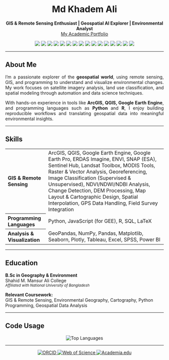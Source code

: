 <h1 align="center">Md Khadem Ali</h1>

<p align="center">
  <strong>GIS & Remote Sensing Enthusiast | Geospatial AI Explorer | Environmental Analyst</strong><br>
  <a href="https://www.khademali.com" target="_blank" rel="noopener noreferrer">My Academic Portfolio</a>
</p>

<p align="center">
  <!-- Core GIS/RS Tools -->
  <img src="https://img.shields.io/badge/GIS-00BFFF?style=for-the-badge&logo=databricks&logoColor=white" />
  <img src="https://img.shields.io/badge/Remote%20Sensing-0057A0?style=for-the-badge&logo=satellite&logoColor=white" />
  <img src="https://img.shields.io/badge/ArcGIS-0066CC?style=for-the-badge&logo=arcgis&logoColor=white" />
  <img src="https://img.shields.io/badge/QGIS-A3C93A?style=for-the-badge&logo=qgis&logoColor=white" />
  <img src="https://img.shields.io/badge/Google%20Earth%20Engine-4285F4?style=for-the-badge&logo=googleearth&logoColor=white" />

  <!-- Programming & Scripting -->
  <img src="https://img.shields.io/badge/Python-3776AB?style=for-the-badge&logo=python&logoColor=white" />
  <img src="https://img.shields.io/badge/R-276DC3?style=for-the-badge&logo=r&logoColor=white" />
  <img src="https://img.shields.io/badge/Jupyter-F37626?style=for-the-badge&logo=jupyter&logoColor=white" />
  <img src="https://img.shields.io/badge/MySQL-00618A?style=for-the-badge&logo=mysql&logoColor=white" />
  <img src="https://img.shields.io/badge/Overleaf-47A141?style=for-the-badge&logo=overleaf&logoColor=white" />

  <!-- Research & Writing Tools -->
  <img src="https://img.shields.io/badge/Zotero-B80000?style=for-the-badge&logo=zotero&logoColor=white" />
  <img src="https://img.shields.io/badge/Mendeley-A41E34?style=for-the-badge&logo=mendeley&logoColor=white" />
  <img src="https://img.shields.io/badge/Markdown-4D4D4D?style=for-the-badge&logo=markdown&logoColor=white" />
  <img src="https://img.shields.io/badge/Notion-24292E?style=for-the-badge&logo=notion&logoColor=white" />

  <!-- Cloud & Version Control -->
  <img src="https://img.shields.io/badge/Git-F05032?style=for-the-badge&logo=git&logoColor=white" />
  <img src="https://img.shields.io/badge/Google%20Colab-F9AB00?style=for-the-badge&logo=googlecolab&logoColor=white" />
</p>

---

## About Me

<div align="justify">

I’m a passionate explorer of the **geospatial world**, using remote sensing, GIS, and programming to understand and visualize environmental changes. My work focuses on satellite imagery analysis, land use classification, and spatial modeling through automation and data science techniques.

With hands-on experience in tools like **ArcGIS, QGIS, Google Earth Engine**, and programming languages such as **Python** and **R**, I enjoy building reproducible workflows and translating geospatial data into meaningful environmental insights.

</div>

---

## Skills

<table>
  <tr>
    <th align="left">GIS & Remote Sensing</th>
    <td>
      ArcGIS, QGIS, Google Earth Engine, Google Earth Pro, ERDAS Imagine, ENVI, SNAP (ESA), Sentinel Hub, Landsat Toolbox, MODIS Tools, Raster & Vector Analysis, Georeferencing, Image Classification (Supervised & Unsupervised), NDVI/NDWI/NDBI Analysis, Change Detection, DEM Processing, Map Layout & Cartographic Design, Spatial Interpolation, GPS Data Handling, Field Survey Integration
    </td>
  </tr>
  <tr>
    <th align="left">Programming Languages</th>
    <td>Python, JavaScript (for GEE), R, SQL, LaTeX</td>
  </tr>
  <tr>
    <th align="left">Analysis & Visualization</th>
    <td>
      GeoPandas, NumPy, Pandas, Matplotlib, Seaborn, Plotly, Tableau, Excel, SPSS, Power BI
    </td>
  </tr>
</table>

---

## Education

**B.Sc in Geography & Environment**  
Shahid M. Mansur Ali College  
<sub><i>Affiliated with National University of Bangladesh</i></sub>

**Relevant Coursework:**  
GIS & Remote Sensing, Environmental Geography, Cartography, Python Programming, Geospatial Data Analysis

---
## Code Usage

<p align="center">
  <img src="https://github-readme-stats.vercel.app/api/top-langs/?username=mdkhademali&layout=compact&langs_count=20&theme=tokyonight" alt="Top Languages" />
</p>

---
<p align="center">
  <a href="https://orcid.org/0009-0006-0917-3372" target="_blank" rel="noopener noreferrer">
    <img src="https://img.shields.io/badge/-A6CE39?style=for-the-badge&logo=orcid&logoColor=white" alt="ORCID" />
  </a>

  <a href="https://www.webofscience.com/wos/author/record/NZO-2787-2025" target="_blank" rel="noopener noreferrer">
    <img src="https://img.shields.io/badge/-228B22?style=for-the-badge&logo=clarivate&logoColor=white" alt="Web of Science" />
  </a>

  <a href="https://graphicspath.academia.edu/mdkhademali" target="_blank" rel="noopener noreferrer">
    <img src="https://img.shields.io/badge/-414141?style=for-the-badge&logo=academia&logoColor=white" alt="Academia.edu" />
  </a>
</p>
